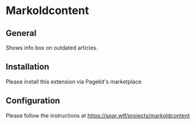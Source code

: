 # Markoldcontent

## General
Shows info box on outdated articles.

## Installation
Please install this extension via Pagekit's marketplace

## Configuration
Please follow the instructions at https://spqr.wtf/projects/markoldcontent